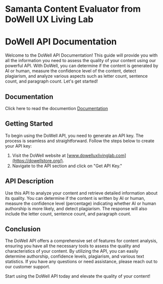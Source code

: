 # Samanta Content Evaluator from DoWell UX Living Lab

# DoWell API Documentation

Welcome to the DoWell API Documentation! This guide will provide you with all the information you need to assess the quality of your content using our powerful API. With DoWell, you can determine if the content is generated by AI or human, measure the confidence level of the content, detect plagiarism, and analyze various aspects such as letter count, sentence count, and paragraph count. Let's get started!

## Documentation
Click here to read the documention [Documentation](https://documenter.getpostman.com/view/26372308/2s93zH1yn5)

## Getting Started

To begin using the DoWell API, you need to generate an API key. The process is seamless and straightforward. Follow the steps below to create your API key:

1. Visit the DoWell website at [www.dowelluxlivinglab.com](https://dowellstore.org/).
2. Navigate to the API section and click on "Get API Key."

## API Description

Use this API to analyze your content and retrieve detailed information about its quality. You can determine if the content is written by AI or human, measure the confidence level (percentage) indicating whether AI or human authorship is more likely, and detect plagiarism. The response will also include the letter count, sentence count, and paragraph count.

## Conclusion

The DoWell API offers a comprehensive set of features for content analysis, ensuring you have all the necessary tools to assess the quality and characteristics of your content. By utilizing the API, you can easily determine authorship, confidence levels, plagiarism, and various text statistics. If you have any questions or need assistance, please reach out to our customer support.

Start using the DoWell API today and elevate the quality of your content!
